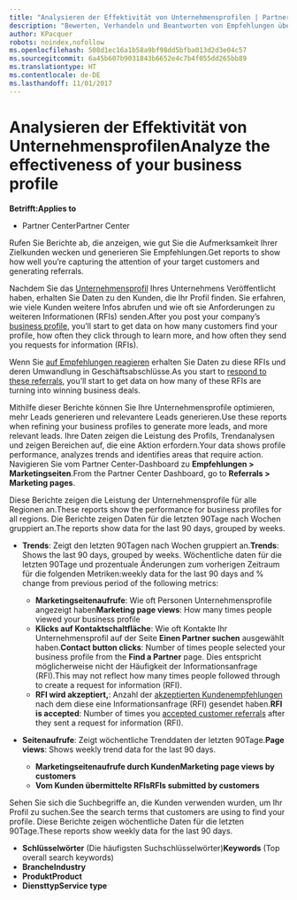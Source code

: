 ```yaml
---
title: "Analysieren der Effektivität von Unternehmensprofilen | Partner Center"
description: "Bewerten, Verhandeln und Beantworten von Empfehlungen über Partner Center."
author: KPacquer
robots: noindex,nofollow
ms.openlocfilehash: 508d1ec16a1b58a9bf98dd5bfba013d2d3e04c57
ms.sourcegitcommit: 6a45b607b9031843b6652e4c7b4f055dd265bb89
ms.translationtype: HT
ms.contentlocale: de-DE
ms.lasthandoff: 11/01/2017
---
```

# <a name="analyze-the-effectiveness-of-your-business-profile"></a><span data-ttu-id="fa066-103">Analysieren der Effektivität von Unternehmensprofilen</span><span class="sxs-lookup"><span data-stu-id="fa066-103">Analyze the effectiveness of your business profile</span></span>
<!-- 
https://go.microsoft.com/fwlink/?linkid=849120
-->

**<span data-ttu-id="fa066-104">Betrifft:</span><span class="sxs-lookup"><span data-stu-id="fa066-104">Applies to</span></span>**

-  <span data-ttu-id="fa066-105">Partner Center</span><span class="sxs-lookup"><span data-stu-id="fa066-105">Partner Center</span></span>

<span data-ttu-id="fa066-106">Rufen Sie Berichte ab, die anzeigen, wie gut Sie die Aufmerksamkeit Ihrer Zielkunden wecken und generieren Sie Empfehlungen.</span><span class="sxs-lookup"><span data-stu-id="fa066-106">Get reports to show how well you’re capturing the attention of your target customers and generating referrals.</span></span>

<span data-ttu-id="fa066-107">Nachdem Sie das [Unternehmensprofil](create-a-marketing-profile.md) Ihres Unternehmens Veröffentlicht haben, erhalten Sie Daten zu den Kunden, die Ihr Profil finden. Sie erfahren, wie viele Kunden weitere Infos abrufen und wie oft sie Anforderungen zu weiteren Informationen (RFIs) senden.</span><span class="sxs-lookup"><span data-stu-id="fa066-107">After you post your company’s [business profile](create-a-marketing-profile.md), you’ll start to get data on how many customers find your profile, how often they click through to learn more, and how often they send you requests for information (RFIs).</span></span> 

<span data-ttu-id="fa066-108">Wenn Sie [auf Empfehlungen reagieren](responding-to-referrals.md) erhalten Sie Daten zu diese RFIs und deren Umwandlung in Geschäftsabschlüsse.</span><span class="sxs-lookup"><span data-stu-id="fa066-108">As you start to [respond to these referrals](responding-to-referrals.md), you’ll start to get data on how many of these RFIs are turning into winning business deals.</span></span>

<span data-ttu-id="fa066-109">Mithilfe dieser Berichte können Sie Ihre Unternehmensprofile optimieren, mehr Leads generieren und relevantere Leads generieren.</span><span class="sxs-lookup"><span data-stu-id="fa066-109">Use these reports when refining your business profiles to generate more leads, and more relevant leads.</span></span> <span data-ttu-id="fa066-110">Ihre Daten zeigen die Leistung des Profils, Trendanalysen und zeigen Bereichen auf, die eine Aktion erfordern.</span><span class="sxs-lookup"><span data-stu-id="fa066-110">Your data shows profile performance, analyzes trends and identifies areas that require action.</span></span> <span data-ttu-id="fa066-111">Navigieren Sie vom Partner Center-Dashboard zu **Empfehlungen > Marketingseiten**.</span><span class="sxs-lookup"><span data-stu-id="fa066-111">From the Partner Center Dashboard, go to **Referrals > Marketing pages**.</span></span>

<span data-ttu-id="fa066-112">Diese Berichte zeigen die Leistung der Unternehmensprofile für alle Regionen an.</span><span class="sxs-lookup"><span data-stu-id="fa066-112">These reports show the performance for business profiles for all regions.</span></span> <span data-ttu-id="fa066-113">Die Berichte zeigen Daten für die letzten 90Tage nach Wochen gruppiert an.</span><span class="sxs-lookup"><span data-stu-id="fa066-113">The reports show data for the last 90 days, grouped by weeks.</span></span>

*  <span data-ttu-id="fa066-114">**Trends**: Zeigt den letzten 90Tagen nach Wochen gruppiert an.</span><span class="sxs-lookup"><span data-stu-id="fa066-114">**Trends**: Shows the last 90 days, grouped by weeks.</span></span> <span data-ttu-id="fa066-115">Wöchentliche daten für die letzten 90Tage und prozentuale Änderungen zum vorherigen Zeitraum für die folgenden Metriken:</span><span class="sxs-lookup"><span data-stu-id="fa066-115">weekly data for the last 90 days and % change from previous period of the following metrics:</span></span>

   * <span data-ttu-id="fa066-116">**Marketingseitenaufrufe**: Wie oft Personen Unternehmensprofile angezeigt haben</span><span class="sxs-lookup"><span data-stu-id="fa066-116">**Marketing page views**: How many times people viewed your business profile</span></span>
   * <span data-ttu-id="fa066-117">**Klicks auf Kontaktschaltfläche**: Wie oft Kontakte Ihr Unternehmensprofil auf der Seite **Einen Partner suchen** ausgewählt haben.</span><span class="sxs-lookup"><span data-stu-id="fa066-117">**Contact button clicks**: Number of times people selected your business profile from the **Find a Partner** page.</span></span> <span data-ttu-id="fa066-118">Dies entspricht möglicherweise nicht der Häufigkeit der Informationsanfrage (RFI).</span><span class="sxs-lookup"><span data-stu-id="fa066-118">This may not reflect how many times people followed through to create a request for information (RFI).</span></span>
   * <span data-ttu-id="fa066-119">**RFI wird akzeptiert,**: Anzahl der [akzeptierten Kundenempfehlungen](responding-to-referrals.md) nach dem diese eine Informationsanfrage (RFI) gesendet haben.</span><span class="sxs-lookup"><span data-stu-id="fa066-119">**RFI is accepted**: Number of times you [accepted customer referrals](responding-to-referrals.md) after they sent a request for information (RFI).</span></span>


*  <span data-ttu-id="fa066-120">**Seitenaufrufe**: Zeigt wöchentliche Trenddaten der letzten 90Tage.</span><span class="sxs-lookup"><span data-stu-id="fa066-120">**Page views**: Shows weekly trend data for the last 90 days.</span></span>
   *  **<span data-ttu-id="fa066-121">Marketingseitenaufrufe durch Kunden</span><span class="sxs-lookup"><span data-stu-id="fa066-121">Marketing page views by customers</span></span>**
   *  **<span data-ttu-id="fa066-122">Vom Kunden übermittelte RFIs</span><span class="sxs-lookup"><span data-stu-id="fa066-122">RFIs submitted by customers</span></span>**

<span data-ttu-id="fa066-123">Sehen Sie sich die Suchbegriffe an, die Kunden verwenden wurden, um Ihr Profil zu suchen.</span><span class="sxs-lookup"><span data-stu-id="fa066-123">See the search terms that customers are using to find your profile.</span></span> <span data-ttu-id="fa066-124">Diese Berichte zeigen wöchentliche Daten für die letzten 90Tage.</span><span class="sxs-lookup"><span data-stu-id="fa066-124">These reports show weekly data for the last 90 days.</span></span>

*  <span data-ttu-id="fa066-125">**Schlüsselwörter** (Die häufigsten Suchschlüsselwörter)</span><span class="sxs-lookup"><span data-stu-id="fa066-125">**Keywords** (Top overall search keywords)</span></span> 
*  **<span data-ttu-id="fa066-126">Branche</span><span class="sxs-lookup"><span data-stu-id="fa066-126">Industry</span></span>**
*  **<span data-ttu-id="fa066-127">Produkt</span><span class="sxs-lookup"><span data-stu-id="fa066-127">Product</span></span>**
*  **<span data-ttu-id="fa066-128">Diensttyp</span><span class="sxs-lookup"><span data-stu-id="fa066-128">Service type</span></span>**

